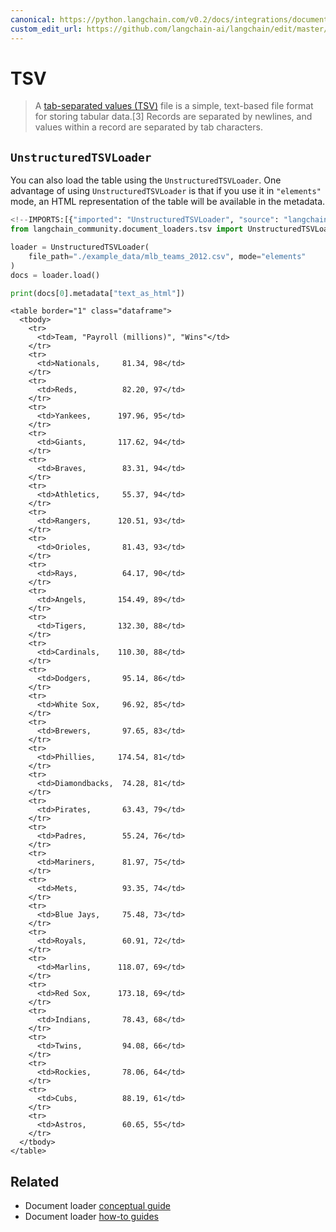 ```yaml
---
canonical: https://python.langchain.com/v0.2/docs/integrations/document_loaders/tsv/
custom_edit_url: https://github.com/langchain-ai/langchain/edit/master/docs/docs/integrations/document_loaders/tsv.ipynb
---
```


# TSV

>A [tab-separated values (TSV)](https://en.wikipedia.org/wiki/Tab-separated_values) file is a simple, text-based file format for storing tabular data.[3] Records are separated by newlines, and values within a record are separated by tab characters.

## `UnstructuredTSVLoader`

You can also load the table using the `UnstructuredTSVLoader`. One advantage of using `UnstructuredTSVLoader` is that if you use it in `"elements"` mode, an HTML representation of the table will be available in the metadata.


```python
<!--IMPORTS:[{"imported": "UnstructuredTSVLoader", "source": "langchain_community.document_loaders.tsv", "docs": "https://api.python.langchain.com/en/latest/document_loaders/langchain_community.document_loaders.tsv.UnstructuredTSVLoader.html", "title": "TSV"}]-->
from langchain_community.document_loaders.tsv import UnstructuredTSVLoader

loader = UnstructuredTSVLoader(
    file_path="./example_data/mlb_teams_2012.csv", mode="elements"
)
docs = loader.load()

print(docs[0].metadata["text_as_html"])
```
```output
<table border="1" class="dataframe">
  <tbody>
    <tr>
      <td>Team, "Payroll (millions)", "Wins"</td>
    </tr>
    <tr>
      <td>Nationals,     81.34, 98</td>
    </tr>
    <tr>
      <td>Reds,          82.20, 97</td>
    </tr>
    <tr>
      <td>Yankees,      197.96, 95</td>
    </tr>
    <tr>
      <td>Giants,       117.62, 94</td>
    </tr>
    <tr>
      <td>Braves,        83.31, 94</td>
    </tr>
    <tr>
      <td>Athletics,     55.37, 94</td>
    </tr>
    <tr>
      <td>Rangers,      120.51, 93</td>
    </tr>
    <tr>
      <td>Orioles,       81.43, 93</td>
    </tr>
    <tr>
      <td>Rays,          64.17, 90</td>
    </tr>
    <tr>
      <td>Angels,       154.49, 89</td>
    </tr>
    <tr>
      <td>Tigers,       132.30, 88</td>
    </tr>
    <tr>
      <td>Cardinals,    110.30, 88</td>
    </tr>
    <tr>
      <td>Dodgers,       95.14, 86</td>
    </tr>
    <tr>
      <td>White Sox,     96.92, 85</td>
    </tr>
    <tr>
      <td>Brewers,       97.65, 83</td>
    </tr>
    <tr>
      <td>Phillies,     174.54, 81</td>
    </tr>
    <tr>
      <td>Diamondbacks,  74.28, 81</td>
    </tr>
    <tr>
      <td>Pirates,       63.43, 79</td>
    </tr>
    <tr>
      <td>Padres,        55.24, 76</td>
    </tr>
    <tr>
      <td>Mariners,      81.97, 75</td>
    </tr>
    <tr>
      <td>Mets,          93.35, 74</td>
    </tr>
    <tr>
      <td>Blue Jays,     75.48, 73</td>
    </tr>
    <tr>
      <td>Royals,        60.91, 72</td>
    </tr>
    <tr>
      <td>Marlins,      118.07, 69</td>
    </tr>
    <tr>
      <td>Red Sox,      173.18, 69</td>
    </tr>
    <tr>
      <td>Indians,       78.43, 68</td>
    </tr>
    <tr>
      <td>Twins,         94.08, 66</td>
    </tr>
    <tr>
      <td>Rockies,       78.06, 64</td>
    </tr>
    <tr>
      <td>Cubs,          88.19, 61</td>
    </tr>
    <tr>
      <td>Astros,        60.65, 55</td>
    </tr>
  </tbody>
</table>
```

## Related

- Document loader [conceptual guide](/docs/concepts/#document-loaders)
- Document loader [how-to guides](/docs/how_to/#document-loaders)